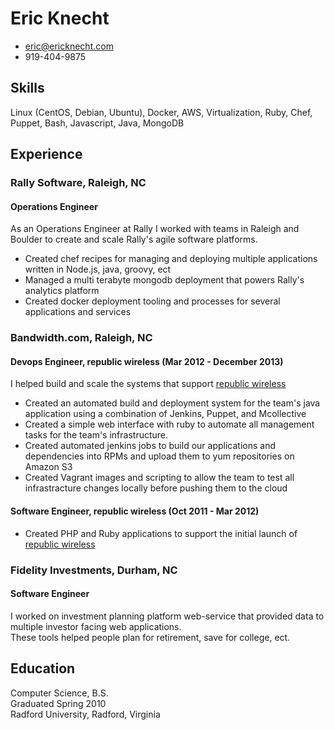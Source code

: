 # Eric Knecht

 * <eric@ericknecht.com>
 * 919-404-9875

## Skills
Linux (CentOS, Debian, Ubuntu), Docker, AWS, Virtualization, Ruby, Chef, Puppet, Bash, Javascript, Java, MongoDB

## Experience
### Rally Software, Raleigh, NC
#### Operations Engineer 
As an Operations Engineer at Rally I worked with teams in Raleigh and Boulder to create and scale Rally's agile software platforms. 
  - Created chef recipes for managing and deploying multiple applications written in Node.js, java, groovy, ect
  - Managed a multi terabyte mongodb deployment that powers Rally's analytics platform
  - Created docker deployment tooling and processes for several applications and services

### Bandwidth.com, Raleigh, NC

#### Devops Engineer, republic wireless (Mar 2012 - December 2013)
I helped build and scale the systems that support [republic wireless](http://republicwireless.com)
  - Created an automated build and deployment system for the team's java application using a combination of Jenkins, Puppet, and Mcollective
  - Created a simple web interface with ruby to automate all management tasks for the team's infrastructure. 
  - Created automated jenkins jobs to build our applications and dependencies into RPMs and upload them to yum repositories on Amazon S3
  - Created Vagrant images and scripting to allow the team to test all infrastracture changes locally before pushing them to the cloud

#### Software Engineer, republic wireless (Oct 2011 - Mar 2012)
  - Created PHP and Ruby applications to support the initial launch of [republic wireless](http://republicwireless.com)
 
### Fidelity Investments, Durham, NC
#### Software Engineer
I worked on investment planning platform web-service that provided data to multiple investor facing web applications.   
These tools helped people plan for retirement, save for college, ect.

## Education

Computer Science, B.S.  
Graduated Spring 2010  
Radford University, Radford, Virginia
